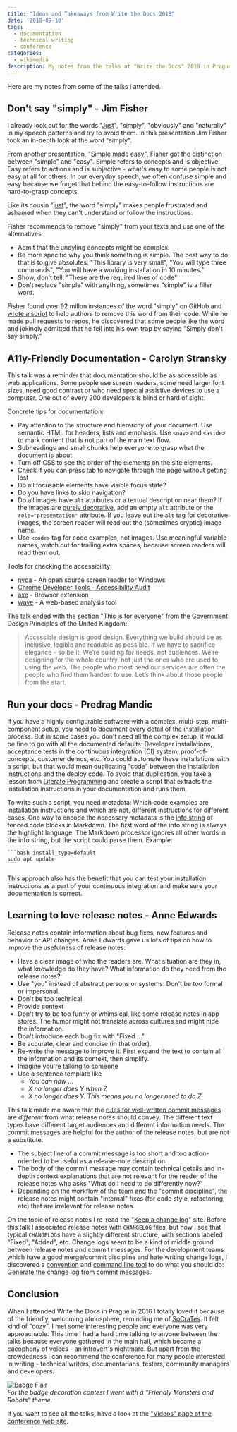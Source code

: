 ```yaml
---
title: "Ideas and Takeaways from Write the Docs 2018"
date: '2018-09-10'
tags:
  - documentation
  - technical writing
  - conference
categories:
  - wikimedia
description: My notes from the talks at "Write the Docs" 2018 in Prague
---
```

Here are my notes from some of the talks I attended.
<!--more-->
## Don't say "simply" - Jim Fisher
I already look out for the words "[Just](http://bradfrost.com/blog/post/just/)", "simply", "obviously" and "naturally" in my speech patterns and try to avoid them. In this presentation Jim Fisher took an in-depth look at the word "simply".

From another presentation, "[Simple made easy](https://www.infoq.com/presentations/Simple-Made-Easy)", Fisher got the distinction between "simple" and "easy". Simple refers to concepts and is objective. Easy refers to actions and is subjective - what's easy to some people is not easy at all for others. In our everyday speech, we often confuse simple and easy because we forget that behind the easy-to-follow instructions are hard-to-grasp concepts.

Like its cousin "[just](https://dev.to/marcuscreo/the-4-letter-word-word-that-makes-my-blood-boil)", the word "simply" makes people frustrated and ashamed when they can't understand or follow the instructions.

Fisher recommends to remove "simply" from your texts and use one of the alternatives:

* Admit that the undyling concepts might be complex.
* Be more specific why you think something is simple. The best way to do that is to give absolutes: "This library is very small", "You will type three commands", "You will have a working installation in 10 minutes."
* Show, don't tell: "These are the required lines of code"
* Don't replace "simple" with anything, sometimes "simple" is a filler word.

Fisher found over 92 millon instances of the word "simply" on GitHub and [wrote a script](https://github.com/jameshfisher/dont-say-simply) to help authors to remove this word from their code. While he made pull requests to repos, he discovered that some people like the word and jokingly admitted that he fell into his own trap by saying "Simply don't say simply."

## A11y-Friendly Documentation - Carolyn Stransky
This talk was a reminder that documentation should be as accessible as web applications. Some people use screen readers, some need larger font sizes, need good contrast or who need special assistive devices to use a computer. One out of every 200 developers is blind or hard of sight.

Concrete tips for documentation:

- Pay attention to the structure and hierarchy of your document. Use semantic HTML for headers, lists and emphasis. Use `<nav>` and `<aside>` to mark content that is not part of the main text flow.
- Subheadings and small chunks help everyone to grasp what the document is about.
- Turn off CSS to see the order of the elements on the site elements.
- Check if you can press tab to navigate through the page without getting lost
- Do all focusable elements have visible focus state?
- Do you have links to skip navigation?
- Do all images have `alt` attributes or a textual description near them? If the images are [purely decorative](https://www.w3.org/WAI/tutorials/images/decorative/), add an empty `alt` attribute or the `role="presentation"` attribute. If you leave out the `alt` tag for decorative images, the screen reader will read out the (sometimes cryptic) image name.
- Use `<code>` tag for code examples, not images. Use meaningful variable names, watch out for trailing extra spaces, because screen readers will read them out.

Tools for checking the accessibility:

- [nvda](https://www.nvaccess.org/) - An open source screen reader for Windows
- [Chrome Developer Tools - Accessibility Audit](https://developers.google.com/web/tools/chrome-devtools/accessibility/reference#audits)
- [axe](https://www.deque.com/axe/) - Browser extension
- [wave](https://wave.webaim.org/) - A web-based analysis tool

The talk ended with the section "[This is for everyone](https://www.gov.uk/guidance/government-design-principles#this-is-for-everyone)" from the Government Design Principles of the United Kingdom:

> Accessible design is good design. Everything we build should be as inclusive, legible and readable as possible. If we have to sacrifice elegance - so be it. We’re building for needs, not audiences. We’re designing for the whole country, not just the ones who are used to using the web. The people who most need our services are often the people who find them hardest to use. Let’s think about those people from the start.


## Run your docs - Predrag Mandic
If you have a highly configurable software with a complex, multi-step, multi-component setup, you need to document every detail of the installation process. But in some cases you don't need all the complex setup, it would be fine to go with all the documented defaults: Developer installations, acceptance tests in the continuous integration (CI) system, proof-of-concepts, customer demos, etc. You could automate these installations with a script, but that would mean duplicating "code" between the installation instructions and the deploy code. To avoid that duplication, you take a lesson from [Literate Programming](https://en.wikipedia.org/wiki/Literate_programming) and create a script that extracts the installation instructions in your documentation and runs them.

To write such a script, you need metadata: Which code examples are installation instructions and which are not, different instructions for different cases. One way to encode the necessary metadata is the [info string](https://spec.commonmark.org/0.28/#info-string) of fenced code blocks in Markdown. The first word of the info string is always the highlight language. The Markdown processor ignores all other words in the info string, but the script could parse them. Example:

````
```bash install_type=default
sudo apt update
```
````

This approach also has the benefit that you can test your installation instructions as a part of your continuous integration and make sure your documentation is correct.

## Learning to love release notes - Anne Edwards
Release notes contain information about bug fixes, new features and behavior or API changes. Anne Edwards gave us lots of tips on how to improve the usefulness of release notes:

* Have a clear image of who the readers are. What situation are they in, what knowledge do they have? What information do they need from the release notes?
* Use "you" instead of abstract persons or systems. Don't be too formal or impersonal.
* Don't be too technical
* Provide context
* Don't try to be too funny or whimsical, like some release notes in app stores. The humor might not translate across cultures and might hide the information.
* Don't introduce each bug fix with "Fixed ..."
* Be accurate, clear and concise (in that order).
* Re-write the message to improve it. First expand the text to contain all the information and its context, then simplify.
* Imagine you're talking to someone
* Use a sentence template like
  * *You can now ...*
  * *X no longer does Y when Z*
  * *X no longer does Y. This means you no longer need to do Z.*

This talk made me aware that the [rules for well-written commit messages](https://chris.beams.io/posts/git-commit/) are *different* from what release notes should convey. The different text types have different target audiences and different information needs. The commit messages are helpful for the author of the release notes, but are not a substitute:

* The subject line of a commit message is too short and too action-oriented to be useful as a release-note description.
* The body of the commit message may contain technical details and in-depth context explanations that are not relevant for the reader of the release notes who asks "What do I need to do differently now?"
* Depending on the workflow of the team and the "commit discipline", the release notes might contain "internal" fixes (for code style, refactoring, etc) that are irrelevant for release notes.

On the topic of release notes I re-read the "[Keep a change log](https://keepachangelog.com)" site. Before this talk I  associated release notes with `CHANGELOG` files, but now I see that typical `CHANGELOG`s have a slightly different structure, with sections labeled "Fixed", "Added", etc. Change logs seem to be a kind of middle ground between release notes and commit messages. For the development teams which have a good merge/commit discipline and hate writing change logs, I discovered a [convention](https://github.com/conventional-changelog/standard-version) and [command line tool](https://github.com/conventional-changelog/conventional-changelog/tree/master/packages/conventional-changelog-cli) to do what you should do: [Generate the change log from commit messages](https://keepachangelog.com#log-diffs).


## Conclusion
When I attended Write the Docs in Prague in 2016 I totally loved it because of the friendly, welcoming atmosphere, reminding me of  [SoCraTes](/2018/08/28/notes-and-impressions-from-socrates-2018/). It felt kind of "cozy". I met some interesting people and everyone was very approachable. This time I had a hard time talking to anyone between the talks because everyone gathered in the main hall, which became a cacophony of voices - an introvert's nightmare. But apart from the crowdedness I can recommend the conference for many people interested in writing - technical writers, documentarians, testers, community managers and developers.

![Badge Flair](/assets/images/posts/wtd_2018_badge.jpg)  
*For the badge decoration contest I went with a "Friendly Monsters and Robots" theme.*

If you want to see all the talks, have a look at the ["Videos" page of the conference web site](http://www.writethedocs.org/videos/prague/2018/).
